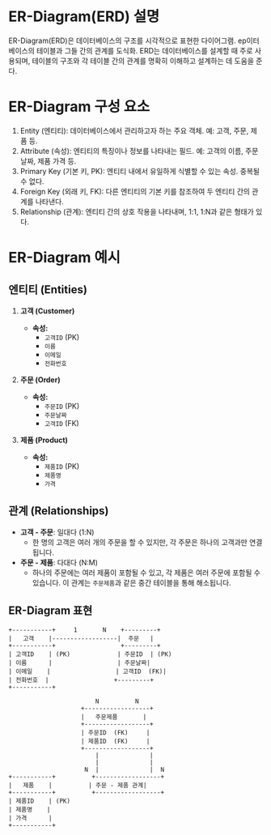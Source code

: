 # ER-Diagram(ERD) 설명
ER-Diagram(ERD)은 데이터베이스의 구조를 시각적으로 표현한 다이어그램. ep이터베이스의 테이블과 그들 간의 관계를 도식화. ERD는 데이터베이스를 설계할 때 주로 사용되며, 테이블의 구조와 각 테이블 간의 관계를 명확히 이해하고 설계하는 데 도움을 준다.

# ER-Diagram 구성 요소
1. Entity (엔티티): 데이터베이스에서 관리하고자 하는 주요 객체. 예: 고객, 주문, 제품 등.
2. Attribute (속성): 엔티티의 특징이나 정보를 나타내는 필드. 예: 고객의 이름, 주문 날짜, 제품 가격 등.
3. Primary Key (기본 키, PK): 엔티티 내에서 유일하게 식별할 수 있는 속성. 중복될 수 없다.
4. Foreign Key (외래 키, FK): 다른 엔티티의 기본 키를 참조하여 두 엔티티 간의 관계를 나타낸다.
5. Relationship (관계): 엔티티 간의 상호 작용을 나타내며, 1:1, 1:N과 같은 형태가 있다.

# ER-Diagram 예시

## 엔티티 (Entities)
1. **고객 (Customer)**
   - **속성:**
     - `고객ID` (PK)
     - `이름`
     - `이메일`
     - `전화번호`

2. **주문 (Order)**
   - **속성:**
     - `주문ID` (PK)
     - `주문날짜`
     - `고객ID` (FK)

3. **제품 (Product)**
   - **속성:**
     - `제품ID` (PK)
     - `제품명`
     - `가격`

## 관계 (Relationships)
- **고객 - 주문**: 일대다 (1:N)
  - 한 명의 고객은 여러 개의 주문을 할 수 있지만, 각 주문은 하나의 고객과만 연결됩니다.
- **주문 - 제품**: 다대다 (N:M)
  - 하나의 주문에는 여러 제품이 포함될 수 있고, 각 제품은 여러 주문에 포함될 수 있습니다. 이 관계는 `주문제품`과 같은 중간 테이블을 통해 해소됩니다.

## ER-Diagram 표현
```plaintext
+-----------+     1       N    +---------+
|   고객    |------------------|  주문   |
+-----------+                  +---------+
| 고객ID    | (PK)             | 주문ID  | (PK)
| 이름      |                  | 주문날짜|
| 이메일    |                  | 고객ID  (FK)|
| 전화번호  |                  +---------+
+-----------+

                        N          N
                    +------------------+
                    |   주문제품       |
                    +------------------+
                    | 주문ID  (FK)     |
                    | 제품ID  (FK)     |
                    +------------------+
                        |              |
                        |              |
                     N  |              |  N
+-----------+          +------------------+         
|   제품    |          | 주문 - 제품 관계|
+-----------+          +------------------+
| 제품ID    | (PK)                           
| 제품명    |
| 가격      |
+-----------+

